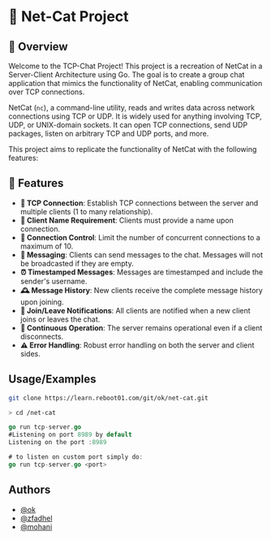 # 🚀 Net-Cat Project

## 📝 Overview

Welcome to the TCP-Chat Project! This project is a recreation of NetCat in a Server-Client Architecture using Go. The goal is to create a group chat application that mimics the functionality of NetCat, enabling communication over TCP connections.

NetCat (`nc`), a command-line utility, reads and writes data across network connections using TCP or UDP. It is widely used for anything involving TCP, UDP, or UNIX-domain sockets. It can open TCP connections, send UDP packages, listen on arbitrary TCP and UDP ports, and more.

This project aims to replicate the functionality of NetCat with the following features:

## 🌟 Features

- **📡 TCP Connection**: Establish TCP connections between the server and multiple clients (1 to many relationship).
- **👤 Client Name Requirement**: Clients must provide a name upon connection.
- **🔢 Connection Control**: Limit the number of concurrent connections to a maximum of 10.
- **💬 Messaging**: Clients can send messages to the chat. Messages will not be broadcasted if they are empty.
- **⏰ Timestamped Messages**: Messages are timestamped and include the sender's username.
- **🕰 Message History**: New clients receive the complete message history upon joining.
- **🔔 Join/Leave Notifications**: All clients are notified when a new client joins or leaves the chat.
- **🔄 Continuous Operation**: The server remains operational even if a client disconnects.
- **⚠️ Error Handling**: Robust error handling on both the server and client sides.

## Usage/Examples

```bash
git clone https://learn.reboot01.com/git/ok/net-cat.git

> cd /net-cat
```
```go
go run tcp-server.go
#Listening on port 8989 by default
Listening on the port :8989

# to listen on custom port simply do:
go run tcp-server.go <port>

```



## Authors

- [@ok](https://learn.reboot01.com/git/ok)
- [@zfadhel](https://learn.reboot01.com/git/zfadhel)
- [@mohani](https://learn.reboot01.com/git/mohani)

